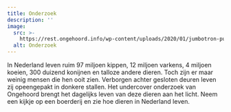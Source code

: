 ```yaml
---
title: Onderzoek
description: ''
image:
  src: >-
    https://rest.ongehoord.info/wp-content/uploads/2020/01/jumbotron-publication-january.jpg
  alt: Onderzoek
---
```


In Nederland leven ruim 97 miljoen kippen, 12 miljoen varkens, 4 miljoen koeien, 300 duizend konijnen en talloze andere dieren. Toch zijn er maar weinig mensen die hen ooit zien. Verborgen achter gesloten deuren leven zij opeengepakt in donkere stallen. Het undercover onderzoek van Ongehoord brengt het dagelijks leven van deze dieren aan het licht. Neem een kijkje op een boerderij en zie hoe dieren in Nederland leven.
